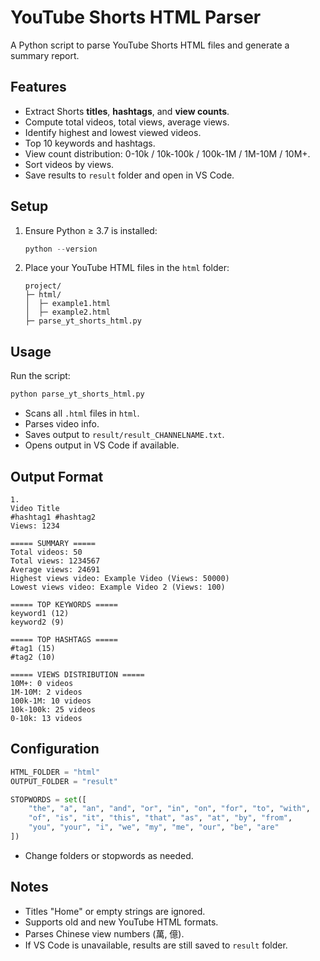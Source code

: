 # YouTube Shorts HTML Parser

A Python script to parse YouTube Shorts HTML files and generate a summary report.

## Features

- Extract Shorts **titles**, **hashtags**, and **view counts**.
- Compute total videos, total views, average views.
- Identify highest and lowest viewed videos.
- Top 10 keywords and hashtags.
- View count distribution: 0-10k / 10k-100k / 100k-1M / 1M-10M / 10M+.
- Sort videos by views.
- Save results to `result` folder and open in VS Code.

## Setup


1. Ensure Python ≥ 3.7 is installed:

    ```python
    python --version
    ```

2. Place your YouTube HTML files in the `html` folder:

    ```text
    project/
    ├─ html/
    │  ├─ example1.html
    │  ├─ example2.html
    ├─ parse_yt_shorts_html.py
    ```

## Usage

Run the script:

```bash
python parse_yt_shorts_html.py
```

- Scans all `.html` files in `html`.
- Parses video info.
- Saves output to `result/result_CHANNELNAME.txt`.
- Opens output in VS Code if available.

## Output Format

```text
1.
Video Title
#hashtag1 #hashtag2
Views: 1234

===== SUMMARY =====
Total videos: 50
Total views: 1234567
Average views: 24691
Highest views video: Example Video (Views: 50000)
Lowest views video: Example Video 2 (Views: 100)

===== TOP KEYWORDS =====
keyword1 (12)
keyword2 (9)

===== TOP HASHTAGS =====
#tag1 (15)
#tag2 (10)

===== VIEWS DISTRIBUTION =====
10M+: 0 videos
1M-10M: 2 videos
100k-1M: 10 videos
10k-100k: 25 videos
0-10k: 13 videos

```

## Configuration

```python
HTML_FOLDER = "html"
OUTPUT_FOLDER = "result"

STOPWORDS = set([
    "the", "a", "an", "and", "or", "in", "on", "for", "to", "with",
    "of", "is", "it", "this", "that", "as", "at", "by", "from",
    "you", "your", "i", "we", "my", "me", "our", "be", "are"
])

```

- Change folders or stopwords as needed.

## Notes

- Titles "Home" or empty strings are ignored.
- Supports old and new YouTube HTML formats.
- Parses Chinese view numbers (萬, 億).
- If VS Code is unavailable, results are still saved to `result` folder.
